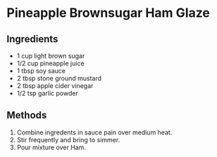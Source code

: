 # Pineapple Brownsugar Ham Glaze
## Ingredients
- 1 cup light brown sugar
- 1/2 cup pineapple juice
- 1 tbsp soy sauce
- 2 tbsp stone ground mustard
- 2 tbsp apple cider vinegar
- 1/2 tsp garlic powder

## Methods
1. Combine ingredents in sauce pain over medium heat.
2. Stir frequently and bring to simmer.
3. Pour mixture over Ham.
